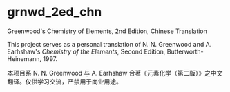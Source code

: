 # grnwd_2ed_chn
Greenwood's Chemistry of Elements, 2nd Edition, Chinese Translation

This project serves as a personal translation of N. N. Greenwood and A. Earhshaw's *Chemistry of the Elements*, Second Edition, Butterworth-Heinemann, 1997.

本项目系 N. N. Greenwood 与 A. Earhshaw 合著《元素化学（第二版）》之中文翻译。仅供学习交流，严禁用于商业用途。
